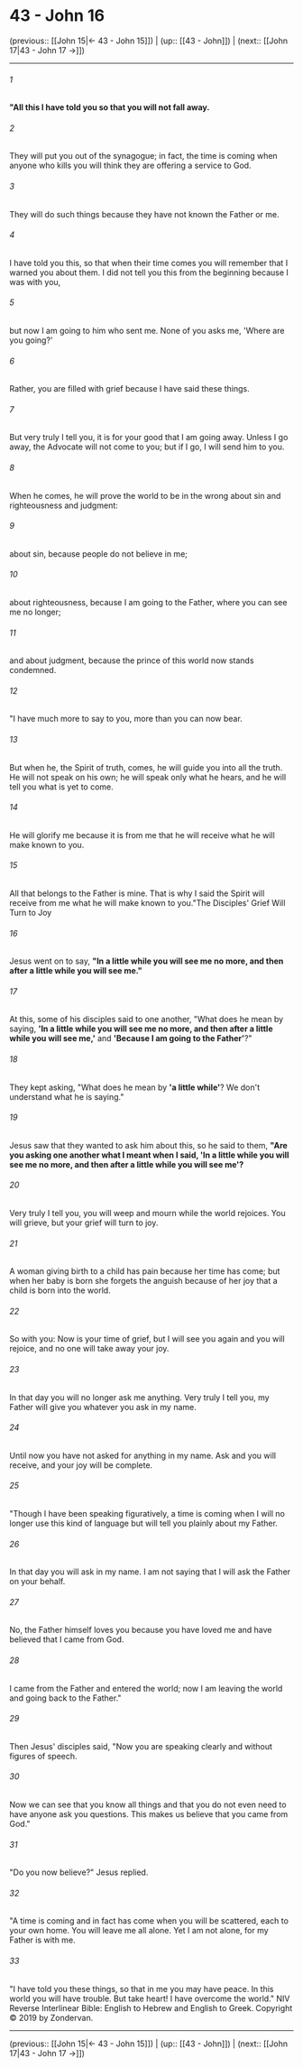 # 43 - John 16

(previous:: [[John 15|← 43 - John 15]]) | (up:: [[43 - John]]) | (next:: [[John 17|43 - John 17 →]])

***


###### 1 
**"All this I have told you so that you will not fall away.** 

###### 2 
They will put you out of the synagogue; in fact, the time is coming when anyone who kills you will think they are offering a service to God. 

###### 3 
They will do such things because they have not known the Father or me. 

###### 4 
I have told you this, so that when their time comes you will remember that I warned you about them. I did not tell you this from the beginning because I was with you, 

###### 5 
but now I am going to him who sent me. None of you asks me, 'Where are you going?' 

###### 6 
Rather, you are filled with grief because I have said these things. 

###### 7 
But very truly I tell you, it is for your good that I am going away. Unless I go away, the Advocate will not come to you; but if I go, I will send him to you. 

###### 8 
When he comes, he will prove the world to be in the wrong about sin and righteousness and judgment: 

###### 9 
about sin, because people do not believe in me; 

###### 10 
about righteousness, because I am going to the Father, where you can see me no longer; 

###### 11 
and about judgment, because the prince of this world now stands condemned. 

###### 12 
"I have much more to say to you, more than you can now bear. 

###### 13 
But when he, the Spirit of truth, comes, he will guide you into all the truth. He will not speak on his own; he will speak only what he hears, and he will tell you what is yet to come. 

###### 14 
He will glorify me because it is from me that he will receive what he will make known to you. 

###### 15 
All that belongs to the Father is mine. That is why I said the Spirit will receive from me what he will make known to you."The Disciples' Grief Will Turn to Joy 

###### 16 
Jesus went on to say, **"In a little while you will see me no more, and then after a little while you will see me."** 

###### 17 
At this, some of his disciples said to one another, "What does he mean by saying, **'In a little while you will see me no more, and then after a little while you will see me,'** and **'Because I am going to the Father'**?" 

###### 18 
They kept asking, "What does he mean by **'a little while'**? We don't understand what he is saying." 

###### 19 
Jesus saw that they wanted to ask him about this, so he said to them, **"Are you asking one another what I meant when I said, 'In a little while you will see me no more, and then after a little while you will see me'?** 

###### 20 
Very truly I tell you, you will weep and mourn while the world rejoices. You will grieve, but your grief will turn to joy. 

###### 21 
A woman giving birth to a child has pain because her time has come; but when her baby is born she forgets the anguish because of her joy that a child is born into the world. 

###### 22 
So with you: Now is your time of grief, but I will see you again and you will rejoice, and no one will take away your joy. 

###### 23 
In that day you will no longer ask me anything. Very truly I tell you, my Father will give you whatever you ask in my name. 

###### 24 
Until now you have not asked for anything in my name. Ask and you will receive, and your joy will be complete. 

###### 25 
"Though I have been speaking figuratively, a time is coming when I will no longer use this kind of language but will tell you plainly about my Father. 

###### 26 
In that day you will ask in my name. I am not saying that I will ask the Father on your behalf. 

###### 27 
No, the Father himself loves you because you have loved me and have believed that I came from God. 

###### 28 
I came from the Father and entered the world; now I am leaving the world and going back to the Father." 

###### 29 
Then Jesus' disciples said, "Now you are speaking clearly and without figures of speech. 

###### 30 
Now we can see that you know all things and that you do not even need to have anyone ask you questions. This makes us believe that you came from God." 

###### 31 
"Do you now believe?" Jesus replied. 

###### 32 
"A time is coming and in fact has come when you will be scattered, each to your own home. You will leave me all alone. Yet I am not alone, for my Father is with me. 

###### 33 
"I have told you these things, so that in me you may have peace. In this world you will have trouble. But take heart! I have overcome the world." NIV Reverse Interlinear Bible: English to Hebrew and English to Greek. Copyright © 2019 by Zondervan.

***

(previous:: [[John 15|← 43 - John 15]]) | (up:: [[43 - John]]) | (next:: [[John 17|43 - John 17 →]])
